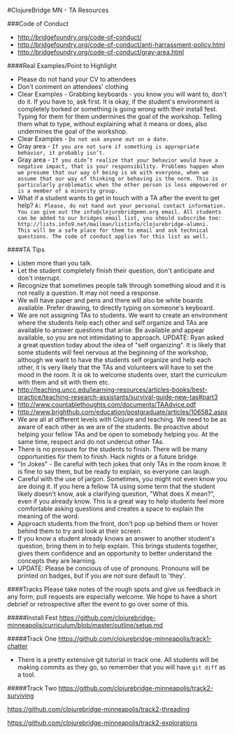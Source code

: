 #ClojureBridge MN - TA Resources

###Code of Conduct
+ http://bridgefoundry.org/code-of-conduct/
+ http://bridgefoundry.org/code-of-conduct/anti-harrassment-policy.html
+ http://bridgefoundry.org/code-of-conduct/gray-area.html

####Real Examples/Point to Highlight
+ Please do not hand your CV to attendees
+ Don't comment on attendees' clothing
+ Clear Examples - Grabbing keyboards - you know you will want to, don't do it. If you have to, ask first. It is okay, if the student's environment is completely borked or something is going wrong with their install fest. Typing for them for them undermines the goal of the workshop. Telling them what to type, without explaining what it means or does, also undermines the goal of the workshop.
+ Clear Examples - ```Do not ask anyone out on a date.```
+ Gray area - ```If you are not sure if something is appropriate behavior, it probably isn’t.```
+ Gray area - ```If you didn’t realize that your behavior would have a negative impact, that is your responsibility. Problems happen when we presume that our way of being is ok with everyone, when we assume that our way of thinking or behaving is the norm. This is particularly problematic when the other person is less empowered or is a member of a minority group.```
+ What if a student wants to get in touch with a TA after the event to get help? ```A: Please, do not hand out your personal contact information. You can give out the info@clojurebridgemn.org email.
All students can be added to our bridges email list, you should subscribe too: http://lists.info9.net/mailman/listinfo/clojurebridge-alumni.  
This will be a safe place for them to email and ask technical questions. The code of conduct applies for this list as well.``` 

####TA Tips
+ Listen more than you talk.
+ Let the student completely finish their question, don't anticipate and don't interrupt.
+ Recognize that sometimes people talk through something aloud and it is not really a question. It may not need a response.
+ We will have paper and pens and there will also be white boards available. Prefer drawing, to directly typing on someone's keyboard.
+ We are not assigning TAs to students. We want to create an environment where the students help each other and self organize and TAs are available to answer questions that arise. Be available and appear available, so you are not intimidating to approach. UPDATE: Ryan asked a great question today about the idea of "self organizing". It is likely that some students will feel nervous at the beginning of the workshop, although we want to have the students self organize and help each other, it is very likely that the TAs and volunteers will have to set the mood in the room. It is ok to welcome students over, start the curriculum with them and sit with them etc.
+ http://teaching.uncc.edu/learning-resources/articles-books/best-practice/teaching-research-assistants/survival-guide-new-tas#part3
+ http://www.countablethoughts.com/documents/TAAdvice.pdf
+ http://www.brighthub.com/education/postgraduate/articles/106582.aspx
+ We are all at different levels with Clojure and teaching. We need to be as aware of each other as we are of the students. Be proactive about helping your fellow TAs and be open to somebody helping you. At the same time, respect and do not undercut other TAs.
+ There is no pressure for the students to finish. There will be many opportunities for them to finish. Hack nights or a future bridge. 
+ "In Jokes" - Be careful with tech jokes that only TAs in the room know. It is fine to say them, but be ready to explain, so everyone can laugh.
+ Careful with the use of jargon. Sometimes, you might not even know you are doing it. If you here a fellow TA using some term that the student likely doesn't know, ask a clarifying question, "What does X mean?", even if you already know. This is a great way to help students feel more comfortable asking questions and creates a space to explain the meaning of the word.
+ Approach students from the front, don't pop up behind them or hover behind them to try and look at their screen. 
+ If you know a student already knows an answer to another student's question, bring them in to help explain. This brings students together, gives them confidence and an opportunity to better understand the concepts they are learning.
+ UPDATE: Please be concious of use of pronouns. Pronouns will be printed on badges, but if you are not sure default to 'they'.

####Tracks
Please take notes of the rough spots and give us feedback in any form, pull requests are especially welcome. We hope to have a short debrief or retrospective after the event to go over some of this.

#####Install Fest
https://github.com/clojurebridge-minneapolis/curriculum/blob/master/outline/setup.md

#####Track One
https://github.com/clojurebridge-minneapolis/track1-chatter
+ There is a pretty extensive git tutorial in track one. All students will be making commits as they go, so remember that you will have ```git diff``` as a tool.

#####Track Two
https://github.com/clojurebridge-minneapolis/track2-surviving

https://github.com/clojurebridge-minneapolis/track2-threading

https://github.com/clojurebridge-minneapolis/track2-explorations

